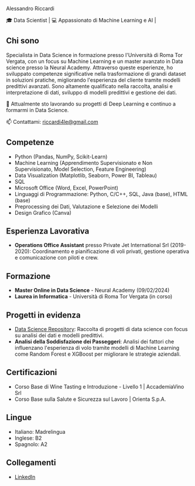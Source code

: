Alessandro Riccardi

🎓 Data Scientist | 💻 Appassionato di Machine Learning e AI | 

## Chi sono
Specialista in Data Science in formazione presso l'Università di Roma Tor Vergata, con un focus su Machine Learning e un master avanzato in Data science presso la Neural Academy. Attraverso queste esperienze, ho sviluppato competenze significative nella trasformazione di grandi dataset in soluzioni pratiche, migliorando l'esperienza del cliente tramite modelli predittivi avanzati. Sono altamente qualificato nella raccolta, analisi e interpretazione di dati, sviluppo di modelli predittivi e gestione dei dati.

🌱 Attualmente sto lavorando su progetti di Deep Learning e continuo a formarmi in Data Science.

📫 Contattami: [riccardi4le@gmail.com](mailto:riccardi4le@gmail.com)

## Competenze
- Python (Pandas, NumPy, Scikit-Learn)
- Machine Learning (Apprendimento Supervisionato e Non Supervisionato, Model Selection, Feature Engineering)
- Data Visualization (Matplotlib, Seaborn, Power BI, Tableau)
- SQL
- Microsoft Office (Word, Excel, PowerPoint)
- Linguaggi di Programmazione: Python, C/C++, SQL, Java (base), HTML (base)
- Preprocessing dei Dati, Valutazione e Selezione dei Modelli
- Design Grafico (Canva)

## Esperienza Lavorativa
- **Operations Office Assistant** presso Private Jet International Srl (2019-2020): Coordinamento e pianificazione di voli privati, gestione operativa e comunicazione con piloti e crew.

## Formazione
- **Master Online in Data Science** - Neural Academy (09/02/2024)
- **Laurea in Informatica** - Università di Roma Tor Vergata (in corso)

## Progetti in evidenza
- [Data Science Repository](https://github.com/tuo-username/data-science): Raccolta di progetti di data science con focus su analisi dei dati e modelli predittivi.
- **Analisi della Soddisfazione dei Passeggeri**: Analisi dei fattori che influenzano l'esperienza di volo tramite modelli di Machine Learning come Random Forest e XGBoost per migliorare le strategie aziendali.

## Certificazioni
- Corso Base di Wine Tasting e Introduzione - Livello 1 | AccademiaVino Srl
- Corso Base sulla Salute e Sicurezza sul Lavoro | Orienta S.p.A.

## Lingue
- Italiano: Madrelingua
- Inglese: B2
- Spagnolo: A2

## Collegamenti
- [LinkedIn](https://www.linkedin.com/in/alessandro-riccardi-83b3b3257)
